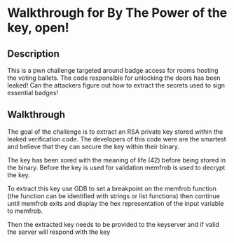 
# Walkthrough for By The Power of the key, open!

## Description

This is a pwn challenge targeted around badge access for rooms hosting the voting ballets. The code responsible for unlocking the doors has been leaked! Can the attackers figure out how to extract the secrets used to sign essential badges!

## Walkthrough

The goal of the challenge is to extract an RSA private key stored within the leaked verification code. The developers of this code were are the smartest and believe that they can secure the key within their binary.

The key has been xored with the meaning of life (42) before being stored in the binary.
Before the key is used for validation memfrob is used to decrypt the key. 

To extract this key use GDB to set a breakpoint on the memfrob function (the function can be identified with strings or list functions) then continue until memfrob exits and display the hex representation of the input variable to memfrob.

Then the extracted key needs to be provided to the keyserver and if valid the server will respond with the key
